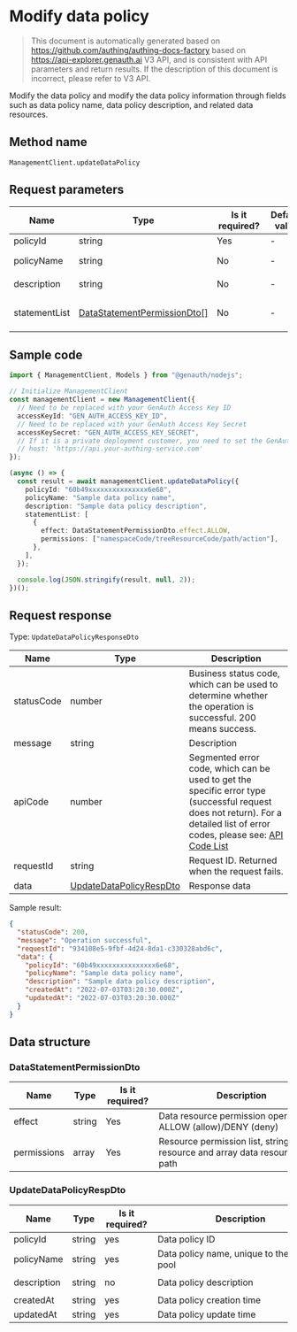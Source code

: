 # Modify data policy

<!--
Warning⚠️:
Do not modify this document directly,
https://github.com/Authing/authing-docs-factory
Use this project to generate
-->

<LastUpdated />

> This document is automatically generated based on https://github.com/authing/authing-docs-factory based on https://api-explorer.genauth.ai V3 API, and is consistent with API parameters and return results. If the description of this document is incorrect, please refer to V3 API.

Modify the data policy and modify the data policy information through fields such as data policy name, data policy description, and related data resources.

## Method name

`ManagementClient.updateDataPolicy`

## Request parameters

| Name          | Type                                                                   | <div style="width:80px">Is it required?</div> | <div style="width:60px">Default value</div> | <div style="width:300px">Description</div>                                           | <div style="width:200px">Sample value</div> |
| ------------- | ---------------------------------------------------------------------- | --------------------------------------------- | ------------------------------------------- | ------------------------------------------------------------------------------------ | ------------------------------------------- |
| policyId      | string                                                                 | Yes                                           | -                                           | Data policy ID                                                                       | `60b49xxxxxxxxxxxxxxx6e68`                  |
| policyName    | string                                                                 | No                                            | -                                           | Data policy name, unique to the user pool                                            | `Sample data policy name`                   |
| description   | string                                                                 | No                                            | -                                           | Data policy description                                                              | `Sample data policy description`            |
| statementList | <a href="#DataStatementPermissionDto">DataStatementPermissionDto[]</a> | No                                            | -                                           | Data permission list, all data permissions under each policy. Array length limit: 5. |                                             |

## Sample code

```ts
import { ManagementClient, Models } from "@genauth/nodejs";

// Initialize ManagementClient
const managementClient = new ManagementClient({
  // Need to be replaced with your GenAuth Access Key ID
  accessKeyId: "GEN_AUTH_ACCESS_KEY_ID",
  // Need to be replaced with your GenAuth Access Key Secret
  accessKeySecret: "GEN_AUTH_ACCESS_KEY_SECRET",
  // If it is a private deployment customer, you need to set the GenAuth service domain name
  // host: 'https://api.your-authing-service.com'
});

(async () => {
  const result = await managementClient.updateDataPolicy({
    policyId: "60b49xxxxxxxxxxxxxxx6e68",
    policyName: "Sample data policy name",
    description: "Sample data policy description",
    statementList: [
      {
        effect: DataStatementPermissionDto.effect.ALLOW,
        permissions: ["namespaceCode/treeResourceCode/path/action"],
      },
    ],
  });

  console.log(JSON.stringify(result, null, 2));
})();
```

## Request response

Type: `UpdateDataPolicyResponseDto`

| Name       | Type                                                           | Description                                                                                                                                                                                                                                                                                                                                         |
| ---------- | -------------------------------------------------------------- | --------------------------------------------------------------------------------------------------------------------------------------------------------------------------------------------------------------------------------------------------------------------------------------------------------------------------------------------------- |
| statusCode | number                                                         | Business status code, which can be used to determine whether the operation is successful. 200 means success.                                                                                                                                                                                                                                        |
| message    | string                                                         | Description                                                                                                                                                                                                                                                                                                                                         |
| apiCode    | number                                                         | Segmented error code, which can be used to get the specific error type (successful request does not return). For a detailed list of error codes, please see: [API Code List](https://api-explorer.genauth.ai/?tag=group/%E5%BC%80%E5%8F%91%E5%87%86%E5%A4%87#tag/%E5%BC%80%E5%8F%91%E5%87%86%E5%A4%87/%E9%94%99%E8%AF%AF%E5%A4%84%E7%90%86/apiCode) |
| requestId  | string                                                         | Request ID. Returned when the request fails.                                                                                                                                                                                                                                                                                                        |
| data       | <a href="#UpdateDataPolicyRespDto">UpdateDataPolicyRespDto</a> | Response data                                                                                                                                                                                                                                                                                                                                       |

Sample result:

```json
{
  "statusCode": 200,
  "message": "Operation successful",
  "requestId": "934108e5-9fbf-4d24-8da1-c330328abd6c",
  "data": {
    "policyId": "60b49xxxxxxxxxxxxxxx6e68",
    "policyName": "Sample data policy name",
    "description": "Sample data policy description",
    "createdAt": "2022-07-03T03:20:30.000Z",
    "updatedAt": "2022-07-03T03:20:30.000Z"
  }
}
```

## Data structure

### <a id="DataStatementPermissionDto"></a> DataStatementPermissionDto

| Name        | Type   | <div style="width:80px">Is it required?</div> | <div style="width:300px">Description</div>                                      | <div style="width:200px">Sample value</div>                                                                                         |
| ----------- | ------ | --------------------------------------------- | ------------------------------------------------------------------------------- | ----------------------------------------------------------------------------------------------------------------------------------- |
| effect      | string | Yes                                           | Data resource permission operation: ALLOW (allow)/DENY (deny)                   | DENY                                                                                                                                |
| permissions | array  | Yes                                           | Resource permission list, string data resource and array data resource, no path | `["namespaceCode/stringResourceCode/action","namespaceCode/arrayResourceCode/action","namespaceCode/treeResourceCode/path/action"]` |

### <a id="UpdateDataPolicyRespDto"></a> UpdateDataPolicyRespDto

| Name        | Type   | <div style="width:80px">Is it required?</div> | <div style="width:300px">Description</div> | <div style="width:200px">Sample value</div> |
| ----------- | ------ | --------------------------------------------- | ------------------------------------------ | ------------------------------------------- |
| policyId    | string | yes                                           | Data policy ID                             | `60b49xxxxxxxxxxxxxxx6e68`                  |
| policyName  | string | yes                                           | Data policy name, unique to the user pool  | `Sample data policy name`                   |
| description | string | no                                            | Data policy description                    | `Sample data policy description`            |
| createdAt   | string | yes                                           | Data policy creation time                  | `2022-07-03T03:20:30.000Z`                  |
| updatedAt   | string | yes                                           | Data policy update time                    | `2022-07-03T03:20:30.000Z`                  |
